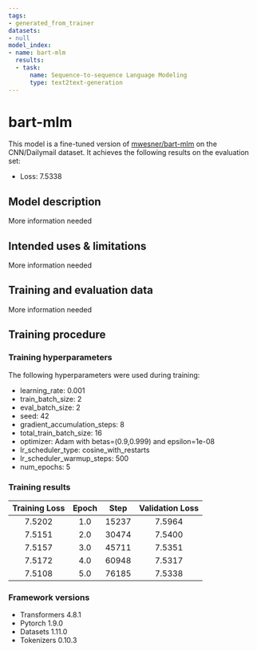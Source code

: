 ```yaml
---
tags:
- generated_from_trainer
datasets:
- null
model_index:
- name: bart-mlm
  results:
  - task:
      name: Sequence-to-sequence Language Modeling
      type: text2text-generation
---
```


<!-- This model card has been generated automatically according to the information the Trainer had access to. You
should probably proofread and complete it, then remove this comment. -->

# bart-mlm

This model is a fine-tuned version of [mwesner/bart-mlm](https://huggingface.co/mwesner/bart-mlm) on the CNN/Dailymail dataset.
It achieves the following results on the evaluation set:
- Loss: 7.5338

## Model description

More information needed

## Intended uses & limitations

More information needed

## Training and evaluation data

More information needed

## Training procedure

### Training hyperparameters

The following hyperparameters were used during training:
- learning_rate: 0.001
- train_batch_size: 2
- eval_batch_size: 2
- seed: 42
- gradient_accumulation_steps: 8
- total_train_batch_size: 16
- optimizer: Adam with betas=(0.9,0.999) and epsilon=1e-08
- lr_scheduler_type: cosine_with_restarts
- lr_scheduler_warmup_steps: 500
- num_epochs: 5

### Training results

| Training Loss | Epoch | Step  | Validation Loss |
|:-------------:|:-----:|:-----:|:---------------:|
| 7.5202        | 1.0   | 15237 | 7.5964          |
| 7.5151        | 2.0   | 30474 | 7.5400          |
| 7.5157        | 3.0   | 45711 | 7.5351          |
| 7.5172        | 4.0   | 60948 | 7.5317          |
| 7.5108        | 5.0   | 76185 | 7.5338          |


### Framework versions

- Transformers 4.8.1
- Pytorch 1.9.0
- Datasets 1.11.0
- Tokenizers 0.10.3

